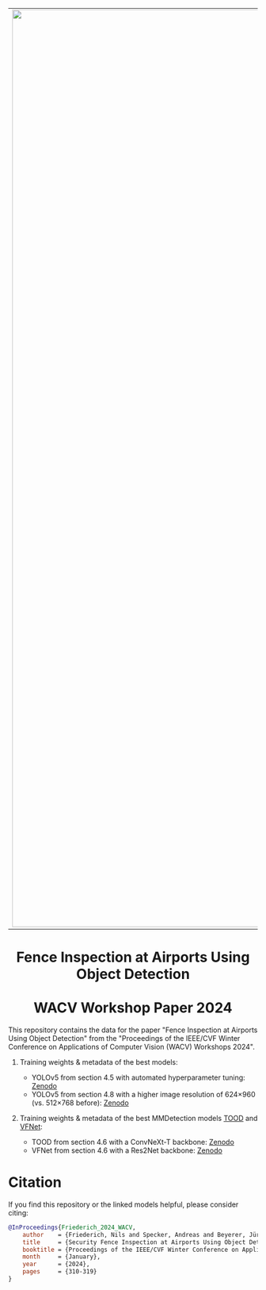<div style="text-align: center;">
   <table style="border-style: hidden!important;">
      <tr>
         <td>
            <img src="https://www.iosb.fraunhofer.de/content/dam/iosb/Logo_IOSB.jpg"  width="1850.11"/>
         </td>
         <td>
            <img src="https://upload.wikimedia.org/wikipedia/commons/thumb/3/3a/Logo_KIT.svg/1024px-Logo_KIT.svg.png" width="1024" />
         </td>
      </tr>
   </table>
</div>

# <div align="center"> Fence Inspection at Airports Using Object Detection </div> </br> <div align="center"> WACV Workshop Paper 2024 </div>

This repository contains the data for the paper "Fence Inspection at Airports Using Object Detection" from the "Proceedings of the IEEE/CVF Winter Conference on Applications of Computer Vision (WACV) Workshops 2024".

1. Training weights & metadata of the best models:
   - YOLOv5 from section 4.5 with automated hyperparameter tuning: [Zenodo](https://zenodo.org/records/10431213)
   - YOLOv5 from section 4.8 with a higher image resolution of 624×960 (vs. 512×768 before): [Zenodo](https://zenodo.org/records/10459934)

2. Training weights & metadata of the best MMDetection models <a href="https://openaccess.thecvf.com/content/ICCV2021/papers/Feng_TOOD_Task-Aligned_One-Stage_Object_Detection_ICCV_2021_paper.pdf">TOOD</a>  and <a href="https://arxiv.org/pdf/2008.13367.pdf">VFNet</a>:
   - TOOD from section 4.6 with a ConvNeXt-T backbone: [Zenodo](https://zenodo.org/records/10459965)
   - VFNet from section 4.6 with a Res2Net backbone: [Zenodo](https://zenodo.org/records/10469934)

# Citation
If you find this repository or the linked models helpful, please consider citing:
```bibtex
@InProceedings{Friederich_2024_WACV,
    author    = {Friederich, Nils and Specker, Andreas and Beyerer, Jürgen},
    title     = {Security Fence Inspection at Airports Using Object Detection},
    booktitle = {Proceedings of the IEEE/CVF Winter Conference on Applications of Computer Vision (WACV) Workshops},
    month     = {January},
    year      = {2024},
    pages     = {310-319}
}
```
